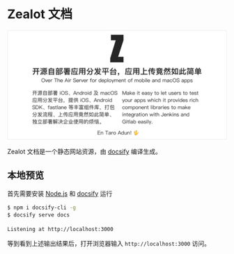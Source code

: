 # Zealot 文档

![Zealot intro](docs/_media/intro.png)

Zealot 文档是一个静态网站资源，由 [docsify](https://docsify.js.org/) 编译生成。

## 本地预览

首先需要安装 [Node.js](https://nodejs.org/) 和 [docsify](https://docsify.js.org/) 运行

```bash
$ npm i docsify-cli -g
$ docsify serve docs

Listening at http://localhost:3000
```

等到看到上述输出结果后，打开浏览器输入 `http://localhost:3000` 访问。
